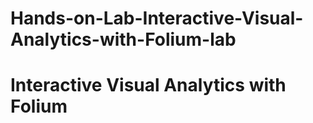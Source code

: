 # Hands-on-Lab-Interactive-Visual-Analytics-with-Folium-lab
# Interactive Visual Analytics with Folium
